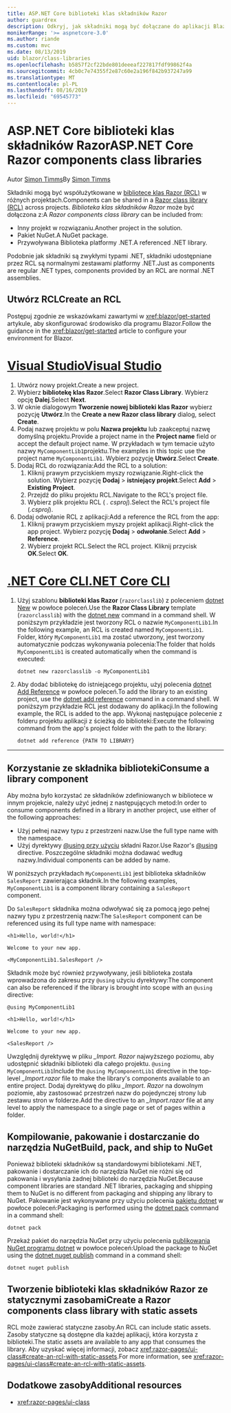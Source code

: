 ```yaml
---
title: ASP.NET Core biblioteki klas składników Razor
author: guardrex
description: Odkryj, jak składniki mogą być dołączane do aplikacji Blazor z zewnętrznej biblioteki składników.
monikerRange: '>= aspnetcore-3.0'
ms.author: riande
ms.custom: mvc
ms.date: 08/13/2019
uid: blazor/class-libraries
ms.openlocfilehash: b5857f2cf22bde801deeeaf227817fdf99862f4a
ms.sourcegitcommit: 4cb0c7e74355f2e87c60e2a196f842b937247a99
ms.translationtype: MT
ms.contentlocale: pl-PL
ms.lasthandoff: 08/16/2019
ms.locfileid: "69545773"
---
```

# <a name="aspnet-core-razor-components-class-libraries"></a><span data-ttu-id="c244a-103">ASP.NET Core biblioteki klas składników Razor</span><span class="sxs-lookup"><span data-stu-id="c244a-103">ASP.NET Core Razor components class libraries</span></span>

<span data-ttu-id="c244a-104">Autor [Simon Timms](https://github.com/stimms)</span><span class="sxs-lookup"><span data-stu-id="c244a-104">By [Simon Timms](https://github.com/stimms)</span></span>

<span data-ttu-id="c244a-105">Składniki mogą być współużytkowane w [bibliotece klas Razor (RCL)](xref:razor-pages/ui-class) w różnych projektach.</span><span class="sxs-lookup"><span data-stu-id="c244a-105">Components can be shared in a [Razor class library (RCL)](xref:razor-pages/ui-class) across projects.</span></span> <span data-ttu-id="c244a-106">*Biblioteka klas składników Razor* może być dołączona z:</span><span class="sxs-lookup"><span data-stu-id="c244a-106">A *Razor components class library* can be included from:</span></span>

* <span data-ttu-id="c244a-107">Inny projekt w rozwiązaniu.</span><span class="sxs-lookup"><span data-stu-id="c244a-107">Another project in the solution.</span></span>
* <span data-ttu-id="c244a-108">Pakiet NuGet.</span><span class="sxs-lookup"><span data-stu-id="c244a-108">A NuGet package.</span></span>
* <span data-ttu-id="c244a-109">Przywoływana Biblioteka platformy .NET.</span><span class="sxs-lookup"><span data-stu-id="c244a-109">A referenced .NET library.</span></span>

<span data-ttu-id="c244a-110">Podobnie jak składniki są zwykłymi typami .NET, składniki udostępniane przez RCL są normalnymi zestawami platformy .NET.</span><span class="sxs-lookup"><span data-stu-id="c244a-110">Just as components are regular .NET types, components provided by an RCL are normal .NET assemblies.</span></span>

## <a name="create-an-rcl"></a><span data-ttu-id="c244a-111">Utwórz RCL</span><span class="sxs-lookup"><span data-stu-id="c244a-111">Create an RCL</span></span>

<span data-ttu-id="c244a-112">Postępuj zgodnie ze wskazówkami zawartymi w <xref:blazor/get-started> artykule, aby skonfigurować środowisko dla programu Blazor.</span><span class="sxs-lookup"><span data-stu-id="c244a-112">Follow the guidance in the <xref:blazor/get-started> article to configure your environment for Blazor.</span></span>

# <a name="visual-studiotabvisual-studio"></a>[<span data-ttu-id="c244a-113">Visual Studio</span><span class="sxs-lookup"><span data-stu-id="c244a-113">Visual Studio</span></span>](#tab/visual-studio)

1. <span data-ttu-id="c244a-114">Utwórz nowy projekt.</span><span class="sxs-lookup"><span data-stu-id="c244a-114">Create a new project.</span></span>
1. <span data-ttu-id="c244a-115">Wybierz **bibliotekę klas Razor**.</span><span class="sxs-lookup"><span data-stu-id="c244a-115">Select **Razor Class Library**.</span></span> <span data-ttu-id="c244a-116">Wybierz opcję **Dalej**.</span><span class="sxs-lookup"><span data-stu-id="c244a-116">Select **Next**.</span></span>
1. <span data-ttu-id="c244a-117">W oknie dialogowym **Tworzenie nowej biblioteki klas Razor** wybierz pozycję **Utwórz**.</span><span class="sxs-lookup"><span data-stu-id="c244a-117">In the **Create a new Razor class library** dialog, select **Create**.</span></span>
1. <span data-ttu-id="c244a-118">Podaj nazwę projektu w polu **Nazwa projektu** lub zaakceptuj nazwę domyślną projektu.</span><span class="sxs-lookup"><span data-stu-id="c244a-118">Provide a project name in the **Project name** field or accept the default project name.</span></span> <span data-ttu-id="c244a-119">W przykładach w tym temacie użyto nazwy `MyComponentLib1`projektu.</span><span class="sxs-lookup"><span data-stu-id="c244a-119">The examples in this topic use the project name `MyComponentLib1`.</span></span> <span data-ttu-id="c244a-120">Wybierz pozycję **Utwórz**.</span><span class="sxs-lookup"><span data-stu-id="c244a-120">Select **Create**.</span></span>
1. <span data-ttu-id="c244a-121">Dodaj RCL do rozwiązania:</span><span class="sxs-lookup"><span data-stu-id="c244a-121">Add the RCL to a solution:</span></span>
   1. <span data-ttu-id="c244a-122">Kliknij prawym przyciskiem myszy rozwiązanie.</span><span class="sxs-lookup"><span data-stu-id="c244a-122">Right-click the solution.</span></span> <span data-ttu-id="c244a-123">Wybierz pozycję **Dodaj** > **istniejący projekt**.</span><span class="sxs-lookup"><span data-stu-id="c244a-123">Select **Add** > **Existing Project**.</span></span>
   1. <span data-ttu-id="c244a-124">Przejdź do pliku projektu RCL.</span><span class="sxs-lookup"><span data-stu-id="c244a-124">Navigate to the RCL's project file.</span></span>
   1. <span data-ttu-id="c244a-125">Wybierz plik projektu RCL ( *. csproj*).</span><span class="sxs-lookup"><span data-stu-id="c244a-125">Select the RCL's project file (*.csproj*).</span></span>
1. <span data-ttu-id="c244a-126">Dodaj odwołanie RCL z aplikacji:</span><span class="sxs-lookup"><span data-stu-id="c244a-126">Add a reference the RCL from the app:</span></span>
   1. <span data-ttu-id="c244a-127">Kliknij prawym przyciskiem myszy projekt aplikacji.</span><span class="sxs-lookup"><span data-stu-id="c244a-127">Right-click the app project.</span></span> <span data-ttu-id="c244a-128">Wybierz pozycję **Dodaj** > **odwołanie**.</span><span class="sxs-lookup"><span data-stu-id="c244a-128">Select **Add** > **Reference**.</span></span>
   1. <span data-ttu-id="c244a-129">Wybierz projekt RCL.</span><span class="sxs-lookup"><span data-stu-id="c244a-129">Select the RCL project.</span></span> <span data-ttu-id="c244a-130">Kliknij przycisk **OK**.</span><span class="sxs-lookup"><span data-stu-id="c244a-130">Select **OK**.</span></span>

# <a name="net-core-clitabnetcore-cli"></a>[<span data-ttu-id="c244a-131">.NET Core CLI</span><span class="sxs-lookup"><span data-stu-id="c244a-131">.NET Core CLI</span></span>](#tab/netcore-cli)

1. <span data-ttu-id="c244a-132">Użyj szablonu **biblioteki klas Razor** (`razorclasslib`) z poleceniem [dotnet New](/dotnet/core/tools/dotnet-new) w powłoce poleceń.</span><span class="sxs-lookup"><span data-stu-id="c244a-132">Use the **Razor Class Library** template (`razorclasslib`) with the [dotnet new](/dotnet/core/tools/dotnet-new) command in a command shell.</span></span> <span data-ttu-id="c244a-133">W poniższym przykładzie jest tworzony RCL o nazwie `MyComponentLib1`.</span><span class="sxs-lookup"><span data-stu-id="c244a-133">In the following example, an RCL is created named `MyComponentLib1`.</span></span> <span data-ttu-id="c244a-134">Folder, który `MyComponentLib1` ma zostać utworzony, jest tworzony automatycznie podczas wykonywania polecenia:</span><span class="sxs-lookup"><span data-stu-id="c244a-134">The folder that holds `MyComponentLib1` is created automatically when the command is executed:</span></span>

   ```console
   dotnet new razorclasslib -o MyComponentLib1
   ```

1. <span data-ttu-id="c244a-135">Aby dodać bibliotekę do istniejącego projektu, użyj polecenia [dotnet Add Reference](/dotnet/core/tools/dotnet-add-reference) w powłoce poleceń.</span><span class="sxs-lookup"><span data-stu-id="c244a-135">To add the library to an existing project, use the [dotnet add reference](/dotnet/core/tools/dotnet-add-reference) command in a command shell.</span></span> <span data-ttu-id="c244a-136">W poniższym przykładzie RCL jest dodawany do aplikacji.</span><span class="sxs-lookup"><span data-stu-id="c244a-136">In the following example, the RCL is added to the app.</span></span> <span data-ttu-id="c244a-137">Wykonaj następujące polecenie z folderu projektu aplikacji z ścieżką do biblioteki:</span><span class="sxs-lookup"><span data-stu-id="c244a-137">Execute the following command from the app's project folder with the path to the library:</span></span>

   ```console
   dotnet add reference {PATH TO LIBRARY}
   ```

---

## <a name="consume-a-library-component"></a><span data-ttu-id="c244a-138">Korzystanie ze składnika biblioteki</span><span class="sxs-lookup"><span data-stu-id="c244a-138">Consume a library component</span></span>

<span data-ttu-id="c244a-139">Aby można było korzystać ze składników zdefiniowanych w bibliotece w innym projekcie, należy użyć jednej z następujących metod:</span><span class="sxs-lookup"><span data-stu-id="c244a-139">In order to consume components defined in a library in another project, use either of the following approaches:</span></span>

* <span data-ttu-id="c244a-140">Użyj pełnej nazwy typu z przestrzeni nazw.</span><span class="sxs-lookup"><span data-stu-id="c244a-140">Use the full type name with the namespace.</span></span>
* <span data-ttu-id="c244a-141">Użyj dyrektywy [ \@using przy użyciu](xref:mvc/views/razor#using) składni Razor.</span><span class="sxs-lookup"><span data-stu-id="c244a-141">Use Razor's [\@using](xref:mvc/views/razor#using) directive.</span></span> <span data-ttu-id="c244a-142">Poszczególne składniki można dodawać według nazwy.</span><span class="sxs-lookup"><span data-stu-id="c244a-142">Individual components can be added by name.</span></span>

<span data-ttu-id="c244a-143">W poniższych przykładach `MyComponentLib1` jest biblioteka składników `SalesReport` zawierająca składnik.</span><span class="sxs-lookup"><span data-stu-id="c244a-143">In the following examples, `MyComponentLib1` is a component library containing a `SalesReport` component.</span></span>

<span data-ttu-id="c244a-144">Do `SalesReport` składnika można odwoływać się za pomocą jego pełnej nazwy typu z przestrzenią nazw:</span><span class="sxs-lookup"><span data-stu-id="c244a-144">The `SalesReport` component can be referenced using its full type name with namespace:</span></span>

```cshtml
<h1>Hello, world!</h1>

Welcome to your new app.

<MyComponentLib1.SalesReport />
```

<span data-ttu-id="c244a-145">Składnik może być również przywoływany, jeśli biblioteka została wprowadzona do zakresu przy `@using` użyciu dyrektywy:</span><span class="sxs-lookup"><span data-stu-id="c244a-145">The component can also be referenced if the library is brought into scope with an `@using` directive:</span></span>

```cshtml
@using MyComponentLib1

<h1>Hello, world!</h1>

Welcome to your new app.

<SalesReport />
```

<span data-ttu-id="c244a-146">Uwzględnij dyrektywę w pliku *_Import. Razor* najwyższego poziomu, aby udostępnić składniki biblioteki dla całego projektu. `@using MyComponentLib1`</span><span class="sxs-lookup"><span data-stu-id="c244a-146">Include the `@using MyComponentLib1` directive in the top-level *_Import.razor* file to make the library's components available to an entire project.</span></span> <span data-ttu-id="c244a-147">Dodaj dyrektywę do pliku *_Import. Razor* na dowolnym poziomie, aby zastosować przestrzeń nazw do pojedynczej strony lub zestawu stron w folderze.</span><span class="sxs-lookup"><span data-stu-id="c244a-147">Add the directive to an *_Import.razor* file at any level to apply the namespace to a single page or set of pages within a folder.</span></span>

## <a name="build-pack-and-ship-to-nuget"></a><span data-ttu-id="c244a-148">Kompilowanie, pakowanie i dostarczanie do narzędzia NuGet</span><span class="sxs-lookup"><span data-stu-id="c244a-148">Build, pack, and ship to NuGet</span></span>

<span data-ttu-id="c244a-149">Ponieważ biblioteki składników są standardowymi bibliotekami .NET, pakowanie i dostarczanie ich do narzędzia NuGet nie różni się od pakowania i wysyłania żadnej biblioteki do narzędzia NuGet.</span><span class="sxs-lookup"><span data-stu-id="c244a-149">Because component libraries are standard .NET libraries, packaging and shipping them to NuGet is no different from packaging and shipping any library to NuGet.</span></span> <span data-ttu-id="c244a-150">Pakowanie jest wykonywane przy użyciu polecenia [pakietu dotnet](/dotnet/core/tools/dotnet-pack) w powłoce poleceń:</span><span class="sxs-lookup"><span data-stu-id="c244a-150">Packaging is performed using the [dotnet pack](/dotnet/core/tools/dotnet-pack) command in a command shell:</span></span>

```console
dotnet pack
```

<span data-ttu-id="c244a-151">Przekaż pakiet do narzędzia NuGet przy użyciu polecenia [publikowania NuGet programu dotnet](/dotnet/core/tools/dotnet-nuget-push) w powłoce poleceń:</span><span class="sxs-lookup"><span data-stu-id="c244a-151">Upload the package to NuGet using the [dotnet nuget publish](/dotnet/core/tools/dotnet-nuget-push) command in a command shell:</span></span>

```console
dotnet nuget publish
```

## <a name="create-a-razor-components-class-library-with-static-assets"></a><span data-ttu-id="c244a-152">Tworzenie biblioteki klas składników Razor ze statycznymi zasobami</span><span class="sxs-lookup"><span data-stu-id="c244a-152">Create a Razor components class library with static assets</span></span>

<span data-ttu-id="c244a-153">RCL może zawierać statyczne zasoby.</span><span class="sxs-lookup"><span data-stu-id="c244a-153">An RCL can include static assets.</span></span> <span data-ttu-id="c244a-154">Zasoby statyczne są dostępne dla każdej aplikacji, która korzysta z biblioteki.</span><span class="sxs-lookup"><span data-stu-id="c244a-154">The static assets are available to any app that consumes the library.</span></span> <span data-ttu-id="c244a-155">Aby uzyskać więcej informacji, zobacz <xref:razor-pages/ui-class#create-an-rcl-with-static-assets>.</span><span class="sxs-lookup"><span data-stu-id="c244a-155">For more information, see <xref:razor-pages/ui-class#create-an-rcl-with-static-assets>.</span></span>

## <a name="additional-resources"></a><span data-ttu-id="c244a-156">Dodatkowe zasoby</span><span class="sxs-lookup"><span data-stu-id="c244a-156">Additional resources</span></span>

* <xref:razor-pages/ui-class>
